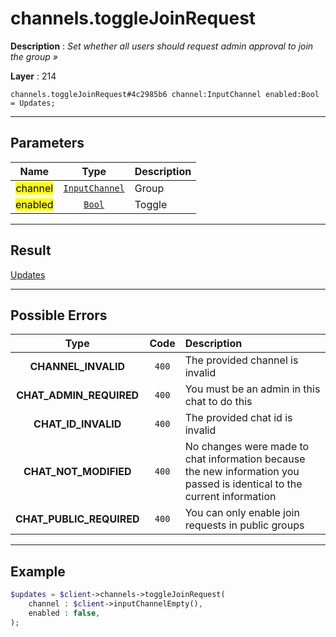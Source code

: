 # channels.toggleJoinRequest

**Description** : *Set whether all users should request admin approval to join the group &raquo;*

**Layer** : 214

```tl
channels.toggleJoinRequest#4c2985b6 channel:InputChannel enabled:Bool = Updates;
```

---

## Parameters

| Name | Type | Description |
| :---: | :---: | :--- |
| <mark>channel</mark> | [`InputChannel`](type/InputChannel) | Group |
| <mark>enabled</mark> | [`Bool`](type/Bool) | Toggle |

---

## Result

[Updates](type/Updates)

---

## Possible Errors

| Type | Code | Description |
| :---: | :---: | :--- |
| **CHANNEL_INVALID** | `400` | The provided channel is invalid |
| **CHAT_ADMIN_REQUIRED** | `400` | You must be an admin in this chat to do this |
| **CHAT_ID_INVALID** | `400` | The provided chat id is invalid |
| **CHAT_NOT_MODIFIED** | `400` | No changes were made to chat information because the new information you passed is identical to the current information |
| **CHAT_PUBLIC_REQUIRED** | `400` | You can only enable join requests in public groups |

---

## Example

```php
$updates = $client->channels->toggleJoinRequest(
	channel : $client->inputChannelEmpty(),
	enabled : false,
);
```